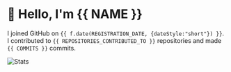 # :wave: Hello, I'm {{ NAME }}

I joined GitHub on `{{ f.date(REGISTRATION_DATE, {dateStyle:"short"}) }}`. I contributed to `{{ REPOSITORIES_CONTRIBUTED_TO }}` repositories and made `{{ COMMITS }}` commits.

![Stats](https://github-readme-stats.vercel.app/api?username=ramottamado&show_icons=true&theme=graywhite&disable_animations=true)
